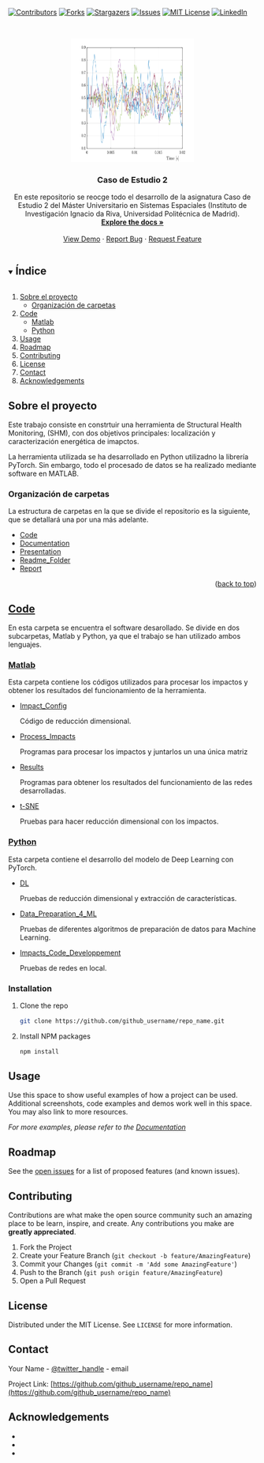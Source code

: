 <!--
*** Thanks for checking out the Best-README-Template. If you have a suggestion
*** that would make this better, please fork the repo and create a pull request
*** or simply open an issue with the tag "enhancement".
*** Thanks again! Now go create something AMAZING! :D
***
***
***Cancel changes
*** To avoid retyping too much info. Do a search and replace for the following:
*** github_username, repo_name, twitter_handle, email, project_title, project_description
-->



<!-- PROJECT SHIELDS -->
<!--
*** I'm using markdown "reference style" links for readability.
*** Reference links are enclosed in brackets [ ] instead of parentheses ( ).
*** See the bottom of this document for the declaration of the reference variables
*** for contributors-url, forks-url, etc. This is an optional, concise syntax you may use.
*** https://www.markdownguide.org/basic-syntax/#reference-style-links
-->
[![Contributors][contributors-shield]][contributors-url]
[![Forks][forks-shield]][forks-url]
[![Stargazers][stars-shield]][stars-url]
[![Issues][issues-shield]][issues-url]
[![MIT License][license-shield]][license-url]
[![LinkedIn][linkedin-shield]][linkedin-url]



<!-- PROJECT LOGO -->
<br />
<p align="center">
  <a href="https://github.com/Danieldelriovelilla/CE2.git">
    <img src="Readme_Folder/Postprocessed_Impact.svg" alt="Logo" width="250" height="250">
  </a>

  <h3 align="center">Caso de Estudio 2</h3>

  <p align="center">
  En este repositorio se reocge todo el desarrollo de la asignatura Caso de Estudio 2 del Máster Universitario en Sistemas Espaciales (Instituto de Investigación Ignacio da Riva, Universidad Politécnica de Madrid).
  <br />
    <a href="https://github.com/Danieldelriovelilla/CE2"><strong>Explore the docs »</strong></a>
    <br />
    <br />
    <a href="https://github.com/Danieldelriovelilla/CE2.git">View Demo</a>
    ·
    <a href="https://github.com/Danieldelriovelilla/CE2/issues">Report Bug</a>
    ·
    <a href="https://github.com/Danieldelriovelilla/CE2/issues">Request Feature</a>
  </p>
</div>



<!-- TABLE OF CONTENTS -->
<details open="open">
  <summary><h2 style="display: inline-block">Índice</h2></summary>
  <ol>
    <li>
      <a href="#Sobre-el-proyecto">Sobre el proyecto</a>
      <ul>
        <li><a href="#Organización-de-carpetas">Organización de carpetas</a></li>
      </ul>
    </li>
    <li>
      <a href="#Code">Code</a>
      <ul>
        <li><a href="#Matlab">Matlab</a></li>
        <li><a href="#Python">Python</a></li>
      </ul>
    </li>
    <li><a href="#usage">Usage</a></li>
    <li><a href="#roadmap">Roadmap</a></li>
    <li><a href="#contributing">Contributing</a></li>
    <li><a href="#license">License</a></li>
    <li><a href="#contact">Contact</a></li>
    <li><a href="#acknowledgements">Acknowledgements</a></li>
  </ol>
</details>



<!-- ABOUT THE PROJECT -->
## Sobre el proyecto

<!-- [![Product Name Screen Shot][product-screenshot]](https://example.com) -->

Este trabajo consiste en constrtuir una herramienta de Structural Health Monitoring, (SHM), con dos objetivos principales: localización y caracterización energética de imapctos.

La herramienta utilizada se ha desarrollado en Python utilizadno la librería PyTorch. Sin embargo, todo el procesado de datos se ha realizado mediante software en MATLAB. 


### Organización de carpetas

La estructura de carpetas en la que se divide el repositorio es la siguiente, que se detallará una por una más adelante.

* [Code](https://github.com/Danieldelriovelilla/CE2/tree/main/Code)
* [Documentation](https://github.com/Danieldelriovelilla/CE2/tree/main/Documentation)
* [Presentation](https://github.com/Danieldelriovelilla/CE2/tree/main/Presentacion)
* [Readme_Folder](https://github.com/Danieldelriovelilla/CE2/tree/main/Readme_Folder)
* [Report](https://github.com/Danieldelriovelilla/CE2/tree/main/Report)

<p align="right">(<a href="#top">back to top</a>)</p>


<!-- CODE -->
## [Code](https://github.com/Danieldelriovelilla/CE2/tree/main/Code)

En esta carpeta se encuentra el software desarollado. Se divide en dos subcarpetas, Matlab y Python, ya que el trabajo se han utilizado ambos lenguajes.

### [Matlab](https://github.com/Danieldelriovelilla/CE2/tree/main/Code/Matlab)
Esta carpeta contiene los códigos utilizados para procesar los impactos y obtener los resultados del funcionamiento de la herramienta.

* [Impact_Config](https://github.com/Danieldelriovelilla/CE2/tree/main/Code/Matlab/Impact_Config) 
  
  Código de reducción dimensional.
* [Process_Impacts](https://github.com/Danieldelriovelilla/CE2/tree/main/Code/Matlab/Process_Impacts)

  Programas para procesar los impactos y juntarlos un una única matriz
* [Results](https://github.com/Danieldelriovelilla/CE2/tree/main/Code/Matlab/Results)

  Programas para obtener los resultados del funcionamiento de las redes desarrolladas.
* [t-SNE](https://github.com/Danieldelriovelilla/CE2/tree/main/Code/Matlab/t-SNE)

  Pruebas para hacer reducción dimensional con los impactos.


### [Python](https://github.com/Danieldelriovelilla/CE2/tree/main/Code/Matlab)
Esta carpeta contiene el desarrollo del modelo de Deep Learning con PyTorch.

* [DL](https://github.com/Danieldelriovelilla/CE2/tree/main/Code/Python/DL) 
  
  Pruebas de reducción dimensional y extracción de características.
* [Data_Preparation_4_ML](https://github.com/Danieldelriovelilla/CE2/tree/main/Code/Python/Data_Preparation_4_ML)

  Pruebas de diferentes algoritmos de preparación de datos para Machine Learning.
* [Impacts_Code_Developpement](https://github.com/Danieldelriovelilla/CE2/tree/main/Code/Python/Impacts_Code_Developpment)

  Pruebas de redes en local.
  
  




### Installation

1. Clone the repo
   ```sh
   git clone https://github.com/github_username/repo_name.git
   ```
2. Install NPM packages
   ```sh
   npm install
   ```



<!-- USAGE EXAMPLES -->
## Usage

Use this space to show useful examples of how a project can be used. Additional screenshots, code examples and demos work well in this space. You may also link to more resources.

_For more examples, please refer to the [Documentation](https://example.com)_



<!-- ROADMAP -->
## Roadmap

See the [open issues](https://github.com/github_username/repo_name/issues) for a list of proposed features (and known issues).



<!-- CONTRIBUTING -->
## Contributing

Contributions are what make the open source community such an amazing place to be learn, inspire, and create. Any contributions you make are **greatly appreciated**.

1. Fork the Project
2. Create your Feature Branch (`git checkout -b feature/AmazingFeature`)
3. Commit your Changes (`git commit -m 'Add some AmazingFeature'`)
4. Push to the Branch (`git push origin feature/AmazingFeature`)
5. Open a Pull Request



<!-- LICENSE -->
## License

Distributed under the MIT License. See `LICENSE` for more information.



<!-- CONTACT -->
## Contact

Your Name - [@twitter_handle](https://twitter.com/twitter_handle) - email

Project Link: [https://github.com/github_username/repo_name](https://github.com/github_username/repo_name)



<!-- ACKNOWLEDGEMENTS -->
## Acknowledgements

* []()
* []()
* []()





<!-- MARKDOWN LINKS & IMAGES -->
<!-- https://www.markdownguide.org/basic-syntax/#reference-style-links -->
[contributors-shield]: https://img.shields.io/github/contributors/github_username/repo.svg?style=for-the-badge
[contributors-url]: https://github.com/github_username/repo/graphs/contributors
[forks-shield]: https://img.shields.io/github/forks/github_username/repo.svg?style=for-the-badge
[forks-url]: https://github.com/github_username/repo/network/members
[stars-shield]: https://img.shields.io/github/stars/github_username/repo.svg?style=for-the-badge
[stars-url]: https://github.com/github_username/repo/stargazers
[issues-shield]: https://img.shields.io/github/issues/github_username/repo.svg?style=for-the-badge
[issues-url]: https://github.com/github_username/repo/issues
[license-shield]: https://img.shields.io/github/license/github_username/repo.svg?style=for-the-badge
[license-url]: https://github.com/github_username/repo/blob/master/LICENSE.txt
[linkedin-shield]: https://img.shields.io/badge/-LinkedIn-black.svg?style=for-the-badge&logo=linkedin&colorB=555
[linkedin-url]: https://linkedin.com/in/github_username
